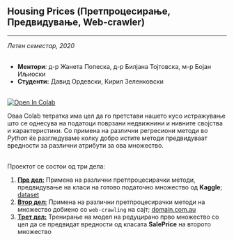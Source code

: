 ## Housing Prices (Претпроцесирање, Предвидување, Web-crawler)
***
*Летен семестар, 2020* <br> <br>

- **Ментори**: д-р Жанета Попеска, д-р Билјана Тојтовска, м-р Бојан Иљиоски
- **Студенти:** Давид Ордевски, Кирил Зеленковски <br> <br>


[![Open In Colab](https://colab.research.google.com/assets/colab-badge.svg)](https://colab.research.google.com/drive/1nentTqUAL32LIOe2nJ8y5Zuif-Ge4bsM?usp=sharing)

Оваа Colab тетратка има цел да го претстави нашето кусо истражување што се однесува на податоци поврзани недвижнини и нивните својства и карактеристики. Со примена на различни регресиони методи во *Python* ќе разгледуваме колку добро истите методи предвидуваат вредности за различни атрибути за ова множество. 

<br>
Проектот се состои од три дела: 

1. <u><b>Прв дел:</b></u> Примена на различни претпроцесирачки методи, предвидување на класи на готово податочно множество од **Kaggle**; [dataset](https://www.kaggle.com/c/house-prices-advanced-regression-techniques)  
2. <u><b>Втор дел:</b></u> Примена на различни претпроцесирачки методи на множество добиено со <code>web-crawling</code> на сајт; [domain.com.au](https://www.domain.com.au/)  
3. <u><b>Трет дел:</b></u> Тренирање на модел на редуцирано прво множество со цел да се предвидат вредности од класата **SalePrice** на второто множество

